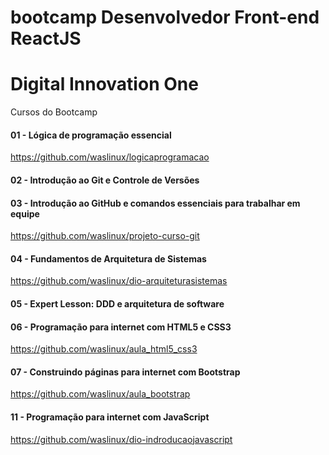 ﻿# bootcamp Desenvolvedor Front-end ReactJS
# Digital Innovation One

Cursos do Bootcamp

#### 01 - Lógica de programação essencial

https://github.com/waslinux/logicaprogramacao

#### 02 - Introdução ao Git e Controle de Versões

#### 03 - Introdução ao GitHub e comandos essenciais para trabalhar em equipe

https://github.com/waslinux/projeto-curso-git

#### 04 - Fundamentos de Arquitetura de Sistemas

https://github.com/waslinux/dio-arquiteturasistemas 

#### 05 - Expert Lesson: DDD e arquitetura de software 

#### 06 - Programação para internet com HTML5 e CSS3

https://github.com/waslinux/aula_html5_css3

#### 07 - Construindo páginas para internet com Bootstrap

https://github.com/waslinux/aula_bootstrap

#### 11 - Programação para internet com JavaScript 

https://github.com/waslinux/dio-indroducaojavascript    

